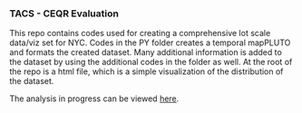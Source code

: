 ### TACS - CEQR Evaluation  
This repo contains codes used for creating a comprehensive lot scale data/viz set for NYC. Codes in the PY folder creates a temporal mapPLUTO and formats the created dataset. 
Many additional information is added to the dataset by using the additional codes in the folder as well. At the root of the repo is a html file, which is a simple visualization of the distribution of the dataset. 

The analysis in progress can be viewed [here](https://docs.google.com/presentation/d/1yfW8YtFwiSTX19jY6uFw8F0U_hoSpedANLKzy8S011s/edit?usp=sharing). 

